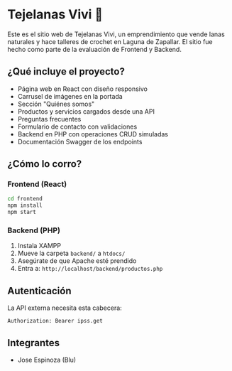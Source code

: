 # Tejelanas Vivi 🧶

Este es el sitio web de Tejelanas Vivi, un emprendimiento que vende lanas naturales y hace talleres de crochet en Laguna de Zapallar. El sitio fue hecho como parte de la evaluación de Frontend y Backend.

## ¿Qué incluye el proyecto?

- Página web en React con diseño responsivo
- Carrusel de imágenes en la portada
- Sección "Quiénes somos"
- Productos y servicios cargados desde una API
- Preguntas frecuentes
- Formulario de contacto con validaciones
- Backend en PHP con operaciones CRUD simuladas
- Documentación Swagger de los endpoints

## ¿Cómo lo corro?

### Frontend (React)

```bash
cd frontend
npm install
npm start
```

### Backend (PHP)

1. Instala XAMPP
2. Mueve la carpeta `backend/` a `htdocs/`
3. Asegúrate de que Apache esté prendido
4. Entra a: `http://localhost/backend/productos.php`

## Autenticación

La API externa necesita esta cabecera:

```
Authorization: Bearer ipss.get
```

## Integrantes

- Jose Espinoza (Blu)